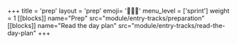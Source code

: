 +++
title = 'prep'
layout = 'prep'
emoji= '🧑🏾‍💻'
menu_level = ['sprint']
weight = 1
[[blocks]]
name="Prep"
src="module/entry-tracks/preparation"
[[blocks]]
name="Read the day plan"
src="module/entry-tracks/read-the-day-plan"
+++
